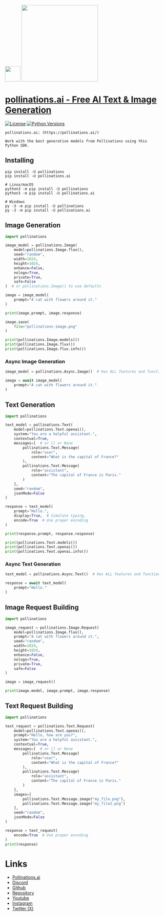 <div id="header">
  <img src="https://i.ibb.co/p049Y5S/86964862.png" width="50"/>   <img src="https://i.ibb.co/r6JZ336/sketch1700556567238.png" width="250">
</div>

# [pollinations.ai - Free AI Text & Image Generation](https://pypi.org/project/pollinations.ai)
[![License](https://img.shields.io/badge/license-MIT-blue.svg)](https://github.com/pollinations-ai/pollinations.ai/blob/main/LICENSE)
[![Python Versions](https://img.shields.io/badge/python-3%20%7C%203.10--3.13-blue)](https://www.python.org/downloads/)

```
pollinations.ai: (https://pollinations.ai/)

Work with the best generative models from Pollinations using this Python SDK.
```

## Installing
```shell
pip install -U pollinations
pip install -U pollinations.ai

# Linux/macOS
python3 -m pip install -U pollinations
python3 -m pip install -U pollinations.ai

# Windows
py -3 -m pip install -U pollinations
py -3 -m pip install -U pollinations.ai
```

## Image Generation
```python
import pollinations

image_model = pollinations.Image(
    model=pollinations.Image.flux(),
    seed="random",
    width=1024,
    height=1024,
    enhance=False,
    nologo=True,
    private=True,
    safe=False
)  # or pollinations.Image() to use defaults

image = image_model(
    prompt="A cat with flowers around it."
)

print(image.prompt, image.response)

image.save(
    file="pollinations-image.png"
)

print(pollinations.Image.models())
print(pollinations.Image.flux())
print(pollinations.Image.flux.info())
```
### Async Image Generation
```python
image_model = pollinations.Async.Image()  # Has ALL features and functionality of normal Image class

image = await image_model(
    prompt="A cat with flowers around it."
)
```
## Text Generation
```python
import pollinations

text_model = pollinations.Text(
    model=pollinations.Text.openai(),
    system="You are a helpful assistant.",
    contextual=True,
    messages=[  # or [] or None
        pollinations.Text.Message(
            role="user",
            content="What is the capital of France?"
        ),
        pollinations.Text.Message(
            role="assistant",
            content="The capital of France is Paris."
        )
    ],
    seed="random",
    jsonMode=False
)

response = text_model(
    prompt="Hello.",
    display=True,  # Simulate typing,
    encode=True  # Use proper encoding
)

print(response.prompt, response.response)

print(pollinations.Text.models())
print(pollinations.Text.openai())
print(pollinations.Text.openai.info())
```
### Async Text Generation
```python
text_model = pollinations.Async.Text()  # Has ALL features and functionality of normal Text class

response = await text_model(
    prompt="Hello."
)
```
## Image Request Building
```python
import pollinations

image_request = pollinations.Image.Request(
    model=pollinations.Image.flux(),
    prompt="A cat with flowers around it.",
    seed="random",
    width=1024,
    height=1024,
    enhance=False,
    nologo=True,
    private=True,
    safe=False
)

image = image_request()

print(image.model, image.prompt, image.response)
```

## Text Request Building
```python
import pollinations

text_request = pollinations.Text.Request(
    model=pollinations.Text.openai(),
    prompt="Hello, how are you?",
    system="You are a helpful assistant.",
    contextual=True,
    messages=[  # or [] or None
        pollinations.Text.Message(
            role="user",
            content="What is the capital of France?"
        ),
        pollinations.Text.Message(
            role="assistant",
            content="The capital of France is Paris."
        )
    ],
    images=[
        pollinations.Text.Message.image("my_file.png"),
        pollinations.Text.Message.image("my_file2.png")
    ],
    seed="random",
    jsonMode=False
)

response = text_request(
    encode=True  # Use proper encoding
)
print(response)
```

# Links
- [Pollinations.ai](https://pollinations.ai/)
- [Discord](https://discord.gg/8HqSRhJVxn)
- [Github](https://github.com/pollinations)
- [Repository](https://github.com/pollinations-ai/pollinations.ai)
- [Youtube](https://www.youtube.com/channel/UCk4yKnLnYfyUmCCbDzOZOug)
- [Instagram](https://instagram.com/pollinations_ai)
- [Twitter (X)](https://twitter.com/pollinations_ai)
